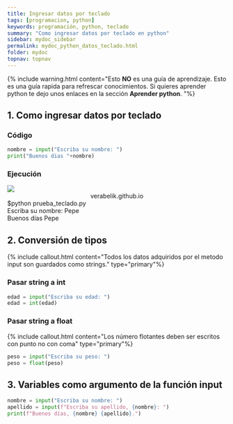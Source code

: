 ```yaml
---
title: Ingresar datos por teclado
tags: [programacion, python]
keywords: programación, python, teclado
summary: "Como ingresar datos por teclado en python"
sidebar: mydoc_sidebar
permalink: mydoc_python_datos_teclado.html
folder: mydoc
topnav: topnav
---
```


{% include warning.html content="Esto <b>NO</b> es una guía de aprendizaje. Esto es una guía rapida para refrescar conocimientos. Si quieres aprender python te dejo unos enlaces en la sección <b>Aprender python</b>.
 "%}

## 1. Como ingresar datos por teclado
### Código
```python
nombre = input("Escriba su nombre: ")
print("Buenos dias "+nombre)
````
### Ejecución
<!--TERMINAL-->
<link href="css/miEstilo.css" rel="stylesheet" type="text/css">
<div id="barra"><img src="images/terminal/botones.png" id="botones"><center id="texto_barra">verabelik.github.io</center></div>
<div id="terminal">
$python prueba_teclado.py <br/>
Escriba su nombre: Pepe<br/>
Buenos días Pepe<br/>
</div>

## 2. Conversión de tipos
{% include callout.html content="Todos los datos adquiridos por el metodo input son guardados como strings." type="primary"%}

### Pasar string a int
```python
edad = input("Escriba su edad: ")
edad = int(edad)
````

### Pasar string a float
{% include callout.html content="Los número flotantes deben ser escritos con punto no con coma" type="primary"%}
```python
peso = input("Escriba su peso: ")
peso = float(peso)
````

## 3. Variables como argumento de la función input
```python
nombre = input("Escriba su nombre: ")
apellido = input(f"Escriba su apellido, {nombre}: ")
print(f"Buenos días, {nombre} {apellido}.")
````